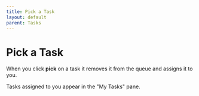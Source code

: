 ```yaml
---
title: Pick a Task
layout: default
parent: Tasks
---
```


# Pick a Task

When you click **pick** on a task it removes it from the queue and assigns it to you.

Tasks assigned to you appear in the "My Tasks" pane.